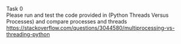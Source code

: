 Task 0    
Please run and test the code provided in (Python Threads Versus Processes) and  compare processes and threads     
https://stackoverflow.com/questions/3044580/multiprocessing-vs-threading-python   


